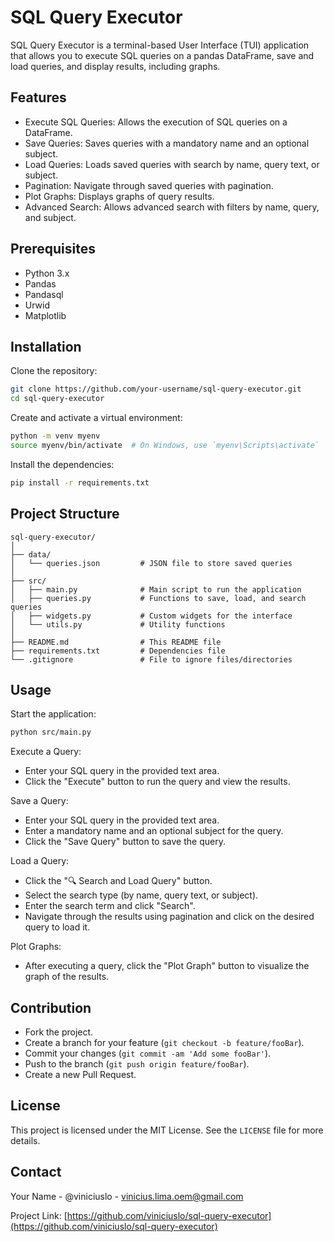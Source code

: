 # SQL Query Executor
SQL Query Executor is a terminal-based User Interface (TUI) application that allows you to execute SQL queries on a pandas DataFrame, save and load queries, and display results, including graphs.

## Features

- Execute SQL Queries: Allows the execution of SQL queries on a DataFrame.
- Save Queries: Saves queries with a mandatory name and an optional subject.
- Load Queries: Loads saved queries with search by name, query text, or subject.
- Pagination: Navigate through saved queries with pagination.
- Plot Graphs: Displays graphs of query results.
- Advanced Search: Allows advanced search with filters by name, query, and subject.

## Prerequisites

- Python 3.x
- Pandas
- Pandasql
- Urwid
- Matplotlib

## Installation

Clone the repository:

```bash
git clone https://github.com/your-username/sql-query-executor.git
cd sql-query-executor
```

Create and activate a virtual environment:

```bash
python -m venv myenv
source myenv/bin/activate  # On Windows, use `myenv\Scripts\activate`
```

Install the dependencies:

```bash
pip install -r requirements.txt
```

## Project Structure

```
sql-query-executor/
│
├── data/
│   └── queries.json         # JSON file to store saved queries
│
├── src/
│   ├── main.py              # Main script to run the application
│   ├── queries.py           # Functions to save, load, and search queries
│   ├── widgets.py           # Custom widgets for the interface
│   └── utils.py             # Utility functions
│
├── README.md                # This README file
├── requirements.txt         # Dependencies file
└── .gitignore               # File to ignore files/directories

```

## Usage

Start the application:

```bash
python src/main.py
```

Execute a Query:
- Enter your SQL query in the provided text area.
- Click the "Execute" button to run the query and view the results.

Save a Query:
- Enter your SQL query in the provided text area.
- Enter a mandatory name and an optional subject for the query.
- Click the "Save Query" button to save the query.

Load a Query:
- Click the "🔍 Search and Load Query" button.
- Select the search type (by name, query text, or subject).
- Enter the search term and click "Search".
- Navigate through the results using pagination and click on the desired query to load it.

Plot Graphs:
- After executing a query, click the "Plot Graph" button to visualize the graph of the results.

## Contribution

- Fork the project.
- Create a branch for your feature (`git checkout -b feature/fooBar`).
- Commit your changes (`git commit -am 'Add some fooBar'`).
- Push to the branch (`git push origin feature/fooBar`).
- Create a new Pull Request.

## License

This project is licensed under the MIT License. See the `LICENSE` file for more details.

## Contact

Your Name - @viniciuslo - vinicius.lima.oem@gmail.com

Project Link: [https://github.com/viniciuslo/sql-query-executor](https://github.com/viniciuslo/sql-query-executor)